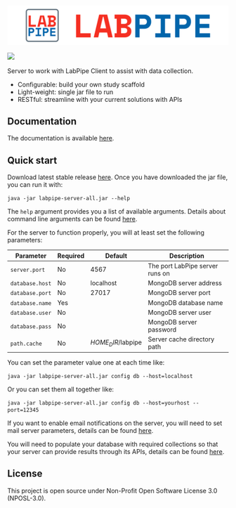 
![LabPipe Login](labpipe-logo-light.png)

![](../../workflows/Gradle%20CI/badge.svg)

Server to work with LabPipe Client to assist with data collection.

- Configurable: build your own study scaffold
- Light-weight: single jar file to run
- RESTful: streamline with your current solutions with APIs

## Documentation
The documentation is available [here](http://docs.labpipe.org).

## Quick start
Download latest stable release [here](../../releases). Once you have downloaded the jar file, you can run it with:

```
java -jar labpipe-server-all.jar --help
```

The `help` argument provides you a list of available arguments. Details about command line arguments can be found [here](https://docs.labpipe.org/server-stable/command-line).

For the server to function properly, you will at least set the following parameters:

| Parameter | Required | Default | Description |
| --- | --- | --- | --- |
| `server.port` | No | 4567 | The port LabPipe server runs on |
| `database.host` | No | localhost | MongoDB server address |
| `database.port` | No | 27017 | MongoDB server port |
| `database.name` | Yes |  | MongoDB database name |
| `database.user` | No |  | MongoDB server user |
| `database.pass` | No |  | MongoDB server password |
| `path.cache` | No | $HOME_DIR$/labpipe | Server cache directory path |

You can set the parameter value one at each time like:

```
java -jar labpipe-server-all.jar config db --host=localhost
```

Or you can set them all together like:

```
java -jar labpipe-server-all.jar config db --host=yourhost --port=12345
```

If you want to enable email notifications on the server, you will need to set mail server parameters, details can be found [here](https://docs.labpipe.org/server-stable/configuration-file).

You will need to populate your database with required collections so that your server can provide results through its APIs, details can be found [here](https://docs.labpipe.org/server-stable/database).


## License
This project is open source under Non-Profit Open Software License 3.0 (NPOSL-3.0).